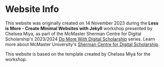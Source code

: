 # Website Info
This website was originally created on 14 November 2023 during the **Less is More - Create Minimal Websites with Jekyll** workshop presented by Chelsea Miya, as part of the McMaster Sherman Centre for Digital Scholarship's 2023/2024 [Do More With Digital Scholarship](https://scds.ca/events/dmds/) series.  Learn more about McMaster University's [Sherman Centre for Digital Scholarship](https://scds.ca/).

This website is based on the template created by Chelsea Miya for the workshop.


